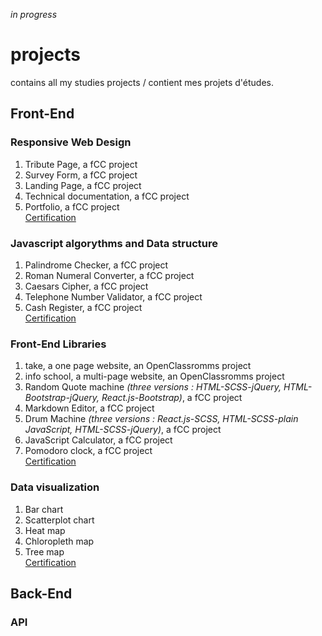 *in progress*

# projects
contains all my studies projects / contient mes projets d'études.

## Front-End

### Responsive Web Design
1. Tribute Page, a fCC project
1. Survey Form, a fCC project
1. Landing Page, a fCC project
1. Technical documentation, a fCC project
1. Portfolio, a fCC project  
[Certification](https://www.freecodecamp.org/certification/fcc3ab085a4-3e2d-4160-a445-50914111cc0d/responsive-web-design)

### Javascript algorythms and Data structure
1. Palindrome Checker, a fCC project
1. Roman Numeral Converter, a fCC project
1. Caesars Cipher, a fCC project
1. Telephone Number Validator, a fCC project
1. Cash Register, a fCC project  
[Certification](https://www.freecodecamp.org/certification/fcc3ab085a4-3e2d-4160-a445-50914111cc0d/javascript-algorithms-and-data-structures)

### Front-End Libraries
1. take, a one page website, an OpenClassromms project
2. info school, a multi-page website, an OpenClassromms project
3. Random Quote machine *(three versions : HTML-SCSS-jQuery, HTML-Bootstrap-jQuery, React.js-Bootstrap)*, a fCC project
4. Markdown Editor, a fCC project
5. Drum Machine *(three versions : React.js-SCSS, HTML-SCSS-plain JavaScript, HTML-SCSS-jQuery)*, a fCC project
6. JavaScript Calculator, a fCC project
7. Pomodoro clock, a fCC project  
[Certification](https://www.freecodecamp.org/certification/fcc3ab085a4-3e2d-4160-a445-50914111cc0d/front-end-libraries
)

### Data visualization
1. Bar chart
2. Scatterplot chart
3. Heat map
4. Chloropleth map
5. Tree map  
[Certification](https://www.freecodecamp.org/certification/fcc3ab085a4-3e2d-4160-a445-50914111cc0d/data-visualization)

## Back-End
### API

